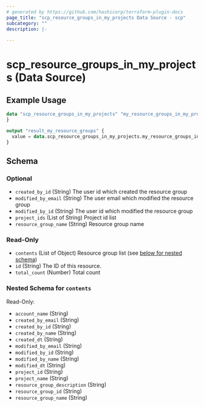 ```yaml
---
# generated by https://github.com/hashicorp/terraform-plugin-docs
page_title: "scp_resource_groups_in_my_projects Data Source - scp"
subcategory: ""
description: |-
  
---
```


# scp_resource_groups_in_my_projects (Data Source)



## Example Usage

```terraform
data "scp_resource_groups_in_my_projects" "my_resource_groups_in_my_projects" {
}

output "result_my_resource_groups" {
  value = data.scp_resource_groups_in_my_projects.my_resource_groups_in_my_projects
}
```

<!-- schema generated by tfplugindocs -->
## Schema

### Optional

- `created_by_id` (String) The user id which created the resource group
- `modified_by_email` (String) The user email which modified the resource group
- `modified_by_id` (String) The user id which modified the resource group
- `project_ids` (List of String) Project id list
- `resource_group_name` (String) Resource group name

### Read-Only

- `contents` (List of Object) Resource group list (see [below for nested schema](#nestedatt--contents))
- `id` (String) The ID of this resource.
- `total_count` (Number) Total count

<a id="nestedatt--contents"></a>
### Nested Schema for `contents`

Read-Only:

- `account_name` (String)
- `created_by_email` (String)
- `created_by_id` (String)
- `created_by_name` (String)
- `created_dt` (String)
- `modified_by_email` (String)
- `modified_by_id` (String)
- `modified_by_name` (String)
- `modified_dt` (String)
- `project_id` (String)
- `project_name` (String)
- `resource_group_description` (String)
- `resource_group_id` (String)
- `resource_group_name` (String)



